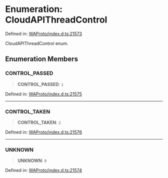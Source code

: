 # Enumeration: CloudAPIThreadControl

Defined in: [WAProto/index.d.ts:21573](https://github.com/Fokusdotid/bail/blob/fcd0cec6f26de1fb545eb2e03fa5c63fbad99d3d/WAProto/index.d.ts#L21573)

CloudAPIThreadControl enum.

## Enumeration Members

### CONTROL\_PASSED

> **CONTROL\_PASSED**: `1`

Defined in: [WAProto/index.d.ts:21575](https://github.com/Fokusdotid/bail/blob/fcd0cec6f26de1fb545eb2e03fa5c63fbad99d3d/WAProto/index.d.ts#L21575)

***

### CONTROL\_TAKEN

> **CONTROL\_TAKEN**: `2`

Defined in: [WAProto/index.d.ts:21576](https://github.com/Fokusdotid/bail/blob/fcd0cec6f26de1fb545eb2e03fa5c63fbad99d3d/WAProto/index.d.ts#L21576)

***

### UNKNOWN

> **UNKNOWN**: `0`

Defined in: [WAProto/index.d.ts:21574](https://github.com/Fokusdotid/bail/blob/fcd0cec6f26de1fb545eb2e03fa5c63fbad99d3d/WAProto/index.d.ts#L21574)
